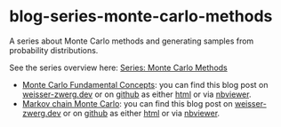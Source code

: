 # blog-series-monte-carlo-methods
A series about Monte Carlo methods and generating samples from probability distributions.

See the series overview here: [Series: Monte Carlo Methods](https://weisser-zwerg.dev/posts/series-monte-carlo-methods)

* [Monte Carlo Fundamental Concepts](https://weisser-zwerg.dev/posts/monte-carlo-fundamental-concepts/): you can find this blog post on [weisser-zwerg.dev](https://weisser-zwerg.dev/posts/monte-carlo-fundamental-concepts/) or on [github](https://github.com/cs224/blog-series-monte-carlo-methods) as either [html](https://rawcdn.githack.com/cs224/blog-series-monte-carlo-methods/main/0010-fundamental-concepts.html) or via [nbviewer](https://nbviewer.jupyter.org/github/cs224/blog-series-monte-carlo-methods/blob/main/0010-fundamental-concepts.ipynb?flush_cache=true).
* [Markov chain Monte Carlo](https://weisser-zwerg.dev/posts/monte-carlo-markov-chain-monte-carlo/): you can find this blog post on [weisser-zwerg.dev](https://weisser-zwerg.dev/posts/monte-carlo-markov-chain-monte-carlo/) or on [github](https://github.com/cs224/blog-series-monte-carlo-methods) as either [html](https://rawcdn.githack.com/cs224/blog-series-monte-carlo-methods/main/0020-markov-chain-monte-carlo.html) or via [nbviewer](https://nbviewer.jupyter.org/github/cs224/blog-series-monte-carlo-methods/blob/main/0020-markov-chain-monte-carlo.ipynb?flush_cache=true).
